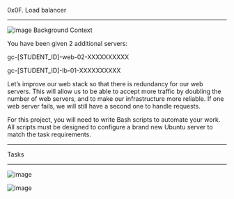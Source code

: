 0x0F. Load balancer
___________________
![image](https://github.com/HalimaEla59/alx-system_engineering-devops/assets/86242444/f6d3697b-c4cf-46d4-a217-ee4f5752f7c0)
Background Context

You have been given 2 additional servers:

gc-[STUDENT_ID]-web-02-XXXXXXXXXX

gc-[STUDENT_ID]-lb-01-XXXXXXXXXX

Let’s improve our web stack so that there is redundancy for our web servers. This will allow us to be able to accept more traffic by doubling the number of web servers, and to make our infrastructure more reliable. If one web server fails, we will still have a second one to handle requests.

For this project, you will need to write Bash scripts to automate your work. All scripts must be designed to configure a brand new Ubuntu server to match the task requirements.
_____________________________
Tasks
__________________________
![image](https://github.com/HalimaEla59/alx-system_engineering-devops/assets/86242444/ea4c50d4-2452-463b-8604-009fd7094be2)

![image](https://github.com/HalimaEla59/alx-system_engineering-devops/assets/86242444/e2f823f9-4a1a-45f6-b6ba-6c5d01e3492b)
